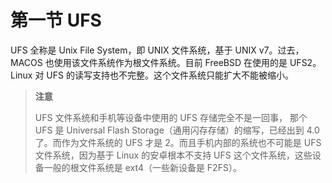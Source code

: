 # 第一节 UFS

UFS 全称是 Unix File System，即 UNIX 文件系统，基于 UNIX v7。过去，MACOS 也使用该文件系统作为根文件系统。目前 FreeBSD 在使用的是 UFS2。Linux 对 UFS 的读写支持也不完整。这个文件系统只能扩大不能被缩小。

>**注意**
>
>UFS 文件系统和手机等设备中使用的 UFS 存储完全不是一回事， 那个 UFS 是 Universal Flash Storage（通用闪存存储）的缩写，已经出到 4.0了。而作为文件系统的 UFS 才是 2。而且手机内部的系统也不可能是 UFS 文件系统，因为基于 Linux 的安卓根本不支持 UFS 这个文件系统，这些设备一般的根文件系统是 ext4（一些新设备是 F2FS）。
